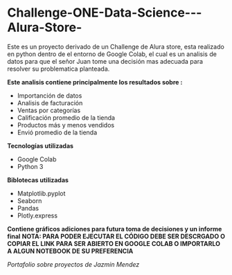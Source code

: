 # Challenge-ONE-Data-Science---Alura-Store-
Este es un proyecto derivado de un Challenge de Alura store, esta realizado en python dentro de el entorno de Google Colab, el cual es un analisis de datos para que el señor Juan tome una  decisión mas adecuada para resolver su problematica planteada.

**Este analisis contiene principalmente los resultados sobre :**
- Importanción de datos
- Analisis de facturación 
- Ventas por categorías
- Calificación promedio de la tienda
- Productos más y menos vendidos 
- Envió promedio de la tienda

**Tecnologías utilizadas**
- Google Colab 
- Python 3

**Biblotecas utilizadas**
- Matplotlib.pyplot
- Seaborn
- Pandas
- Plotly.express

**Contiene gráficos adiciones para futura toma de decisiones y un informe final**
**NOTA: PARA PODER EJECUTAR EL CÓDIGO DEBE SER DESCRGADO O COPIAR EL LINK PARA SER ABIERTO EN GOOGLE COLAB O IMPORTARLO A ALGUN NOTEBOOK DE SU PREFERENCIA**


*Portafolio sobre proyectos de Jazmin Mendez*
